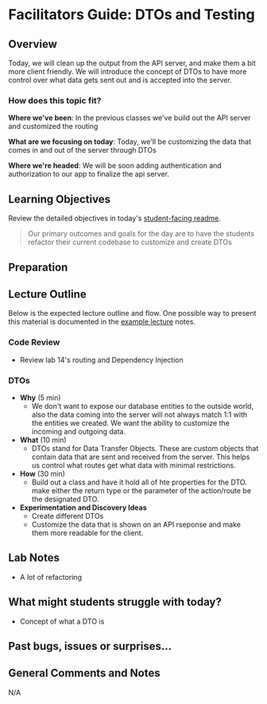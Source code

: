 # Facilitators Guide: DTOs and Testing

## Overview

Today, we will clean up the output from the API server, and make them a bit more client friendly. We will introduce the concept of DTOs to have more control over what data gets sent out and is accepted into the server.

### How does this topic fit?

**Where we've been**:
In the previous classes we've build out the API server and customized the routing

**What are we focusing on today**:
Today, we'll be customizing the data that comes in and out of the server through DTOs

**Where we're headed**:
We will be soon adding authentication and authorization to our app to finalize the api server.

## Learning Objectives

Review the detailed objectives in today's [student-facing readme](../README.md).

> Our primary outcomes and goals for the day are to have the students refactor their current codebase to customize and create DTOs

## Preparation


## Lecture Outline

Below is the expected lecture outline and flow. One possible way to present this material is documented in the [example lecture](../LECTURE-NOTES.md) notes.

### Code Review

- Review lab 14's routing and Dependency Injection

### DTOs

- **Why** (5 min)
  - We don't want to expose our database entities to the outside world, also the data coming into the server will not always match 1:1 with the entities we created. We want the ability to customize the incoming and outgoing data.
- **What** (10 min)
  - DTOs stand for Data Transfer Objects. These are custom objects that contain data that are sent and received from the server. This helps us control what routes get what data with minimal restrictions.
- **How** (30 min)
  - Build out a class and have it hold all of hte properties for the DTO. make either the return type or the parameter of the action/route be the designated DTO.
- **Experimentation and Discovery Ideas**
  - Create different DTOs
  - Customize the data that is shown on an API rseponse and make them more readable for the client.

## Lab Notes
- A lot of refactoring

## What might students struggle with today?
- Concept of what a DTO is

## Past bugs, issues or surprises...


## General Comments and Notes

N/A